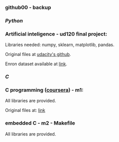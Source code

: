### github00 - backup
### *Python*
### Artificial inteligence - ud120 final project:
Libraries needed: numpy, sklearn, matplotlib, pandas.

Original files at [udacity's github](https://github.com/udacity/ud120-projects).

Enron dataset available at [link](http://www.cs.cmu.edu/~./enron/).

### *C*
### C programming ([coursera](https://www.coursera.org/learn/introduction-embedded-systems)) - m1:
All libraries are provided.

Original files at: [link](https://github.com/afosdick/ese-coursera-course1)

### embedded C - m2 - Makefile
All libraries are provided.
